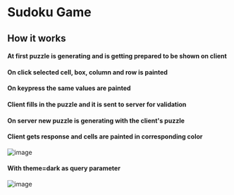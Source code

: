 # Sudoku Game

## How it works

#### At first puzzle is generating and is getting prepared to be shown on client 
#### On click selected cell, box, column and row is painted 
#### On keypress the same values are painted
#### Client fills in the puzzle and it is sent to server for validation 
#### On server new puzzle is generating with the client's puzzle 
#### Client gets response and cells are painted in corresponding color 
![image](https://user-images.githubusercontent.com/105970406/174116298-aa2e6ba8-45a4-4c40-bd7f-30d4d062ec69.png)
#### With theme=dark as query parameter
![image](https://user-images.githubusercontent.com/105970406/174118647-8df4ce79-6545-4867-b5b6-b4cf77fb6db4.png)
